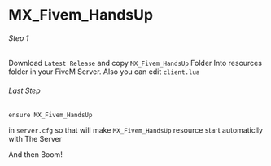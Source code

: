 # MX_Fivem_HandsUp

###### Step 1
Download `Latest Release` and copy `MX_Fivem_HandsUp` Folder Into resources folder in your FiveM Server. Also you can edit `client.lua`


###### Last Step
`ensure MX_Fivem_HandsUp`

in `server.cfg` so that will make `MX_Fivem_HandsUp` resource start automaticlly with The Server

And then Boom!
